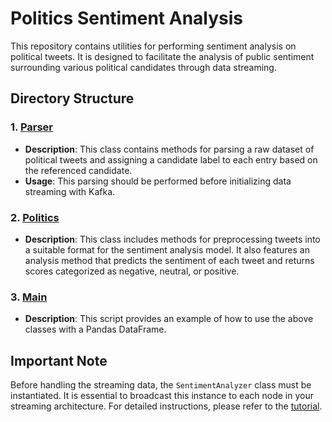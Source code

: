 # Politics Sentiment Analysis

This repository contains utilities for performing sentiment analysis on political tweets. It is designed to facilitate the analysis of public sentiment surrounding various political candidates through data streaming.

## Directory Structure

### 1. [Parser](/sentiment-analysis/parser.py)
- **Description**: This class contains methods for parsing a raw dataset of political tweets and assigning a candidate label to each entry based on the referenced candidate. 
- **Usage**: This parsing should be performed before initializing data streaming with Kafka.

### 2. [Politics](/sentiment-analysis/politics.py)
- **Description**: This class includes methods for preprocessing tweets into a suitable format for the sentiment analysis model. It also features an analysis method that predicts the sentiment of each tweet and returns scores categorized as negative, neutral, or positive.

### 3. [Main](/sentiment-analysis/main.py)
- **Description**: This script provides an example of how to use the above classes with a Pandas DataFrame.

## Important Note
Before handling the streaming data, the `SentimentAnalyzer` class must be instantiated. It is essential to broadcast this instance to each node in your streaming architecture. For detailed instructions, please refer to the [tutorial](/sentiment-analysis/ML%20inference%20in%20Spark.md).